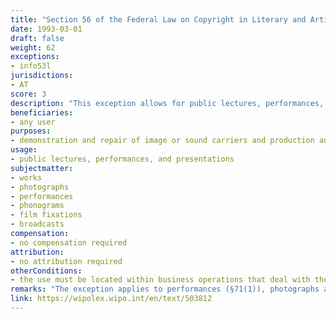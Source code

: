 ```yaml
---
title: "Section 56 of the Federal Law on Copyright in Literary and Artistic Works and Related Rights"
date: 1993-03-01
draft: false
weight: 62
exceptions:
- info53l
jurisdictions:
- AT
score: 3
description: "This exception allows for public lectures, performances, and presentations of works recorded on image or sound carriers, in business operations that deal with the manufacture, sale or repair of image or sound carriers or devices for their production or use, to the extent necessary to make the customers acquainted with the image or sound carriers or with the devices for their production or for their use or to test their usefulness. The same applies to the use of broadcasts for the public performance of a work using loudspeakers or other technical equipment in business operations that deal in the manufacture, distribution, or repair of broadcasting equipment. The exception does not apply to image or sound carrier which have been manufactured or distributed in violation of an exclusive right to reproduce or distribute the work recorded thereon." 
beneficiaries:
- any user
purposes: 
- demonstration and repair of image or sound carriers and production and broadcasting equipment
usage:
- public lectures, performances, and presentations
subjectmatter:
- works
- photographs
- performances
- phonograms
- film fixations
- broadcasts
compensation:
- no compensation required
attribution: 
- no attribution required
otherConditions: 
- the use must be located within business operations that deal with the manufacture, sale or repair of image or sound carriers, devices for their production or use, or broadcasting equipment
remarks: "The exception applies to performances (§71(1)), photographs and cinematographic products (§74(7)), phonograms (§76(4)) and broadcasts (§76a(3))."
link: https://wipolex.wipo.int/en/text/503812
---
```

